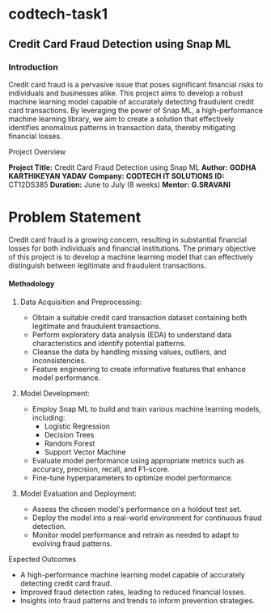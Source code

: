 # codtech-task1
## Credit Card Fraud Detection using Snap ML

### Introduction

Credit card fraud is a pervasive issue that poses significant financial risks to individuals and businesses alike. This project aims to develop a robust machine learning model capable of accurately detecting fraudulent credit card transactions. By leveraging the power of Snap ML, a high-performance machine learning library, we aim to create a solution that effectively identifies anomalous patterns in transaction data, thereby mitigating financial losses.

Project Overview

**Project Title:** Credit Card Fraud Detection using Snap ML
**Author:** **GODHA KARTHIKEYAN YADAV**
**Company:** **CODTECH IT SOLUTIONS**
**ID:** CT12DS385
**Duration:** June to July (8 weeks)
**Mentor:** **G.SRAVANI**

# Problem Statement
Credit card fraud is a growing concern, resulting in substantial financial losses for both individuals and financial institutions. The primary objective of this project is to develop a machine learning model that can effectively distinguish between legitimate and fraudulent transactions.

#### Methodology
1. Data Acquisition and Preprocessing:
   * Obtain a suitable credit card transaction dataset containing both legitimate and fraudulent transactions.
   * Perform exploratory data analysis (EDA) to understand data characteristics and identify potential patterns.
   * Cleanse the data by handling missing values, outliers, and inconsistencies.
   * Feature engineering to create informative features that enhance model performance.

2. Model Development:
   * Employ Snap ML to build and train various machine learning models, including:
     * Logistic Regression
     * Decision Trees
     * Random Forest
     * Support Vector Machine
   * Evaluate model performance using appropriate metrics such as accuracy, precision, recall, and F1-score.
   * Fine-tune hyperparameters to optimize model performance.

3. Model Evaluation and Deployment:
   * Assess the chosen model's performance on a holdout test set.
   * Deploy the model into a real-world environment for continuous fraud detection.
   * Monitor model performance and retrain as needed to adapt to evolving fraud patterns.

 Expected Outcomes
* A high-performance machine learning model capable of accurately detecting credit card fraud.
* Improved fraud detection rates, leading to reduced financial losses.
* Insights into fraud patterns and trends to inform prevention strategies.


